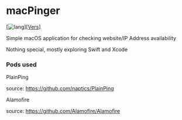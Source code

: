 # macPinger
[![lang](https://img.shields.io/badge/language-Swift%204.2-orange.svg/https:/)][[Vers](img.shields.io/badge/version-Alpha%20v1.1-cyan.svg)]

Simple macOS application for checking website/IP Address availability

Nothing special, mostly exploring Swift and Xcode

### Pods used

PlainPing

source: https://github.com/naptics/PlainPing

Alamofire

source: https://github.com/Alamofire/Alamofire
